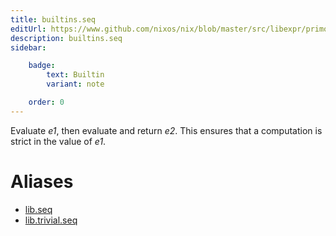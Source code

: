 ```yaml
---
title: builtins.seq
editUrl: https://www.github.com/nixos/nix/blob/master/src/libexpr/primops.cc
description: builtins.seq
sidebar:

    badge:
        text: Builtin
        variant: note

    order: 0
---
```


Evaluate *e1*, then evaluate and return *e2*. This ensures that a
computation is strict in the value of *e1*.


# Aliases

- [lib.seq](reference/lib/lib-seq)
- [lib.trivial.seq](reference/lib/trivial/lib-trivial-seq)


